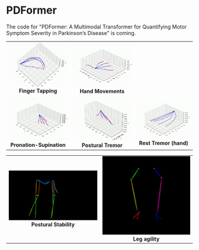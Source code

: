 # PDFormer
The code for "PDFormer: A Multimodal Transformer for Quantifying Motor Symptom Severity in Parkinson’s Disease" is coming.

<table>
  <tr>
    <td align="center">
      <img src="demos/finger_tapping.gif" width="260"/><br/>
      <b>Finger Tapping</b>
    </td>
    <td align="center">
      <img src="demos/hand_movements.gif" width="260"/><br/>
      <b>Hand Movements</b>
    </td>
  </tr>
  <tr>
    <td align="center">
      <img src="demos/Pronation-supination.gif" width="260"/><br/>
      <b>Pronation-Supination</b>
    </td>
    <td align="center">
      <img src="demos/postural_tremor.gif" width="260"/><br/>
      <b>Postural Tremor</b>
    </td>
      <td align="center">
      <img src="demos/rest_tremor_hand.gif" width="260"/><br/>
      <b>Rest Tremor (hand)</b>
    </td>
  </tr>
</table>

<table>
  <tr>
    <td align="center">
      <img src="demos/pose_stability.gif" width="260"/><br/>
      <b>Postural Stability</b>
    <td align="center">
      <img src="demos/Leg_agility.gif" width="260"/><br/>
      <b>Leg agility</b>
    </td>
  </tr>
</table>
